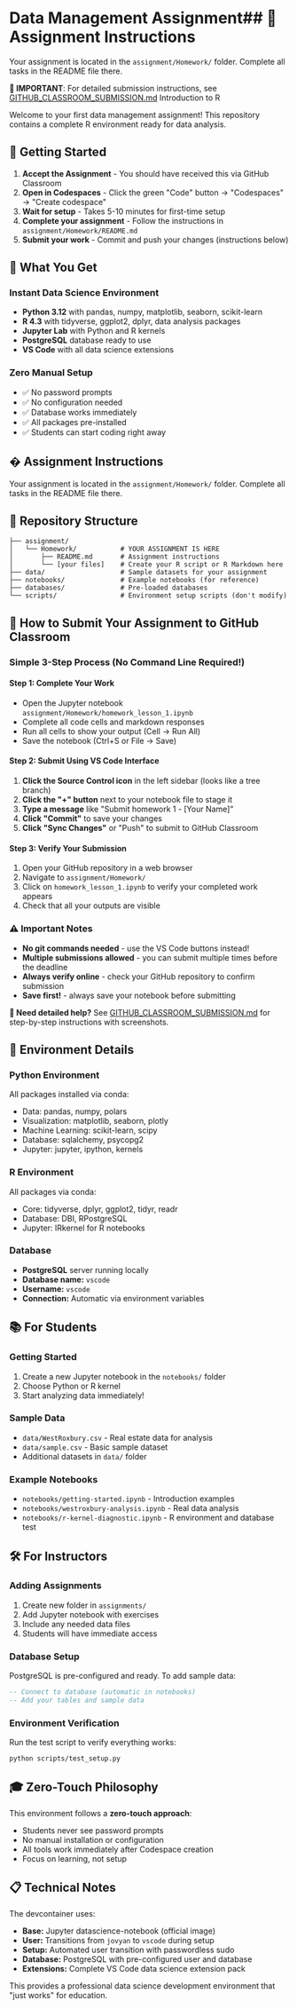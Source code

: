 # Data Management Assignment## 📝 Assignment Instructions

Your assignment is located in the `assignment/Homework/` folder. Complete all tasks in the README file there.

**🚨 IMPORTANT**: For detailed submission instructions, see [GITHUB_CLASSROOM_SUBMISSION.md](GITHUB_CLASSROOM_SUBMISSION.md) Introduction to R

Welcome to your first data management assignment! This repository contains a complete R environment ready for data analysis.

## 🚀 Getting Started

1. **Accept the Assignment** - You should have received this via GitHub Classroom
2. **Open in Codespaces** - Click the green "Code" button → "Codespaces" → "Create codespace"
3. **Wait for setup** - Takes 5-10 minutes for first-time setup
4. **Complete your assignment** - Follow the instructions in `assignment/Homework/README.md`
5. **Submit your work** - Commit and push your changes (instructions below)

## 🎯 What You Get

### Instant Data Science Environment
- **Python 3.12** with pandas, numpy, matplotlib, seaborn, scikit-learn
- **R 4.3** with tidyverse, ggplot2, dplyr, data analysis packages  
- **Jupyter Lab** with Python and R kernels
- **PostgreSQL** database ready to use
- **VS Code** with all data science extensions

### Zero Manual Setup
- ✅ No password prompts
- ✅ No configuration needed
- ✅ Database works immediately
- ✅ All packages pre-installed
- ✅ Students can start coding right away

## � Assignment Instructions

Your assignment is located in the `assignment/Homework/` folder. Complete all tasks in the README file there.

## 📁 Repository Structure

```
├── assignment/
│   └── Homework/           # YOUR ASSIGNMENT IS HERE
│       ├── README.md       # Assignment instructions
│       └── [your files]    # Create your R script or R Markdown here
├── data/                   # Sample datasets for your assignment
├── notebooks/              # Example notebooks (for reference)
├── databases/              # Pre-loaded databases
└── scripts/                # Environment setup scripts (don't modify)
```

## 💾 How to Submit Your Assignment to GitHub Classroom

### Simple 3-Step Process (No Command Line Required!)

#### Step 1: Complete Your Work
- Open the Jupyter notebook `assignment/Homework/homework_lesson_1.ipynb`
- Complete all code cells and markdown responses
- Run all cells to show your output (Cell → Run All)
- Save the notebook (Ctrl+S or File → Save)

#### Step 2: Submit Using VS Code Interface
1. **Click the Source Control icon** in the left sidebar (looks like a tree branch)
2. **Click the "+" button** next to your notebook file to stage it
3. **Type a message** like "Submit homework 1 - [Your Name]"
4. **Click "Commit"** to save your changes
5. **Click "Sync Changes"** or "Push" to submit to GitHub Classroom

#### Step 3: Verify Your Submission
1. Open your GitHub repository in a web browser
2. Navigate to `assignment/Homework/`
3. Click on `homework_lesson_1.ipynb` to verify your completed work appears
4. Check that all your outputs are visible

### ⚠️ Important Notes
- **No git commands needed** - use the VS Code buttons instead!
- **Multiple submissions allowed** - you can submit multiple times before the deadline
- **Always verify online** - check your GitHub repository to confirm submission
- **Save first!** - always save your notebook before submitting

**📖 Need detailed help?** See [GITHUB_CLASSROOM_SUBMISSION.md](GITHUB_CLASSROOM_SUBMISSION.md) for step-by-step instructions with screenshots.

## 🧪 Environment Details

### Python Environment
All packages installed via conda:
- Data: pandas, numpy, polars
- Visualization: matplotlib, seaborn, plotly
- Machine Learning: scikit-learn, scipy
- Database: sqlalchemy, psycopg2
- Jupyter: jupyter, ipython, kernels

### R Environment  
All packages via conda:
- Core: tidyverse, dplyr, ggplot2, tidyr, readr
- Database: DBI, RPostgreSQL
- Jupyter: IRkernel for R notebooks

### Database
- **PostgreSQL** server running locally
- **Database name:** `vscode`
- **Username:** `vscode` 
- **Connection:** Automatic via environment variables

## 📚 For Students

### Getting Started
1. Create a new Jupyter notebook in the `notebooks/` folder
2. Choose Python or R kernel
3. Start analyzing data immediately!

### Sample Data
- `data/WestRoxbury.csv` - Real estate data for analysis
- `data/sample.csv` - Basic sample dataset
- Additional datasets in `data/` folder

### Example Notebooks
- `notebooks/getting-started.ipynb` - Introduction examples
- `notebooks/westroxbury-analysis.ipynb` - Real data analysis
- `notebooks/r-kernel-diagnostic.ipynb` - R environment and database test

## 🛠️ For Instructors

### Adding Assignments
1. Create new folder in `assignments/`
2. Add Jupyter notebook with exercises
3. Include any needed data files
4. Students will have immediate access

### Database Setup
PostgreSQL is pre-configured and ready. To add sample data:
```sql
-- Connect to database (automatic in notebooks)
-- Add your tables and sample data
```

### Environment Verification
Run the test script to verify everything works:
```bash
python scripts/test_setup.py
```

## 🎓 Zero-Touch Philosophy

This environment follows a **zero-touch approach**:
- Students never see password prompts
- No manual installation or configuration
- All tools work immediately after Codespace creation
- Focus on learning, not setup

## 📋 Technical Notes

The devcontainer uses:
- **Base:** Jupyter datascience-notebook (official image)
- **User:** Transitions from `jovyan` to `vscode` during setup
- **Setup:** Automated user transition with passwordless sudo
- **Database:** PostgreSQL with pre-configured user and database
- **Extensions:** Complete VS Code data science extension pack

This provides a professional data science development environment that "just works" for education.
